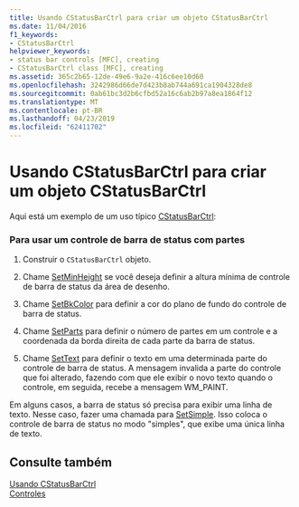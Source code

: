 ```yaml
---
title: Usando CStatusBarCtrl para criar um objeto CStatusBarCtrl
ms.date: 11/04/2016
f1_keywords:
- CStatusBarCtrl
helpviewer_keywords:
- status bar controls [MFC], creating
- CStatusBarCtrl class [MFC], creating
ms.assetid: 365c2b65-12de-49e6-9a2e-416c6ee10d60
ms.openlocfilehash: 3242986d66de7d423b8ab744a691ca1904328de8
ms.sourcegitcommit: 0ab61bc3d2b6cfbd52a16c6ab2b97a8ea1864f12
ms.translationtype: MT
ms.contentlocale: pt-BR
ms.lasthandoff: 04/23/2019
ms.locfileid: "62411702"
---
```

# <a name="using-cstatusbarctrl-to-create-a-cstatusbarctrl-object"></a>Usando CStatusBarCtrl para criar um objeto CStatusBarCtrl

Aqui está um exemplo de um uso típico [CStatusBarCtrl](../mfc/reference/cstatusbarctrl-class.md):

### <a name="to-use-a-status-bar-control-with-parts"></a>Para usar um controle de barra de status com partes

1. Construir o `CStatusBarCtrl` objeto.

1. Chame [SetMinHeight](../mfc/reference/cstatusbarctrl-class.md#setminheight) se você deseja definir a altura mínima de controle de barra de status da área de desenho.

1. Chame [SetBkColor](../mfc/reference/cstatusbarctrl-class.md#setbkcolor) para definir a cor do plano de fundo do controle de barra de status.

1. Chame [SetParts](../mfc/reference/cstatusbarctrl-class.md#setparts) para definir o número de partes em um controle e a coordenada da borda direita de cada parte da barra de status.

1. Chame [SetText](../mfc/reference/cstatusbarctrl-class.md#settext) para definir o texto em uma determinada parte do controle de barra de status. A mensagem invalida a parte do controle que foi alterado, fazendo com que ele exibir o novo texto quando o controle, em seguida, recebe a mensagem WM_PAINT.

Em alguns casos, a barra de status só precisa para exibir uma linha de texto. Nesse caso, fazer uma chamada para [SetSimple](../mfc/reference/cstatusbarctrl-class.md#setsimple). Isso coloca o controle de barra de status no modo "simples", que exibe uma única linha de texto.

## <a name="see-also"></a>Consulte também

[Usando CStatusBarCtrl](../mfc/using-cstatusbarctrl.md)<br/>
[Controles](../mfc/controls-mfc.md)
